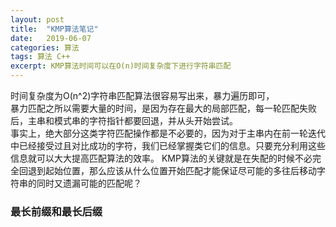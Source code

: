 ```yaml
---
layout: post
title:  "KMP算法笔记"
date:   2019-06-07 
categories: 算法
tags: 算法 C++
excerpt: KMP算法时间可以在O(n)时间复杂度下进行字符串匹配
---
```


时间复杂度为O(n^2)字符串匹配算法很容易写出来，暴力遍历即可，  
暴力匹配之所以需要大量的时间，是因为存在最大的局部匹配，每一轮匹配失败后，主串和模式串的字符指针都要回退，并从头开始尝试。  
事实上，绝大部分这类字符匹配操作都是不必要的，因为对于主串内在前一轮迭代中已经接受过且对比成功的字符，我们已经掌握类它们的信息。只要充分利用这些信息就可以大大提高匹配算法的效率。
KMP算法的关键就是在失配的时候不必完全回退到起始位置，那么应该从什么位置开始匹配才能保证尽可能的多往后移动字符串的同时又遗漏可能的匹配呢？
### 最长前缀和最长后缀
